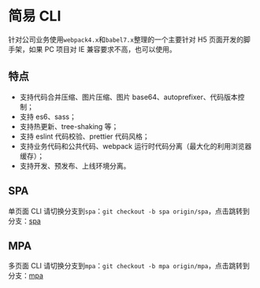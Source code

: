# 简易 CLI

针对公司业务使用`webpack4.x`和`babel7.x`整理的一个主要针对 H5 页面开发的脚手架，如果 PC 项目对 IE 兼容要求不高，也可以使用。

## 特点

- 支持代码合并压缩、图片压缩、图片 base64、autoprefixer、代码版本控制；
- 支持 es6、sass；
- 支持热更新、tree-shaking 等；
- 支持 eslint 代码校验、prettier 代码风格；
- 支持业务代码和公共代码、webpack 运行时代码分离（最大化的利用浏览器缓存）；
- 支持开发、预发布、上线环境分离。

## SPA

单页面 CLI 请切换分支到`spa`：`git checkout -b spa origin/spa`，点击跳转到分支：[spa](./)

## MPA

多页面 CLI 请切换分支到`mpa`：`git checkout -b mpa origin/mpa`，点击跳转到分支：[mpa](./)
